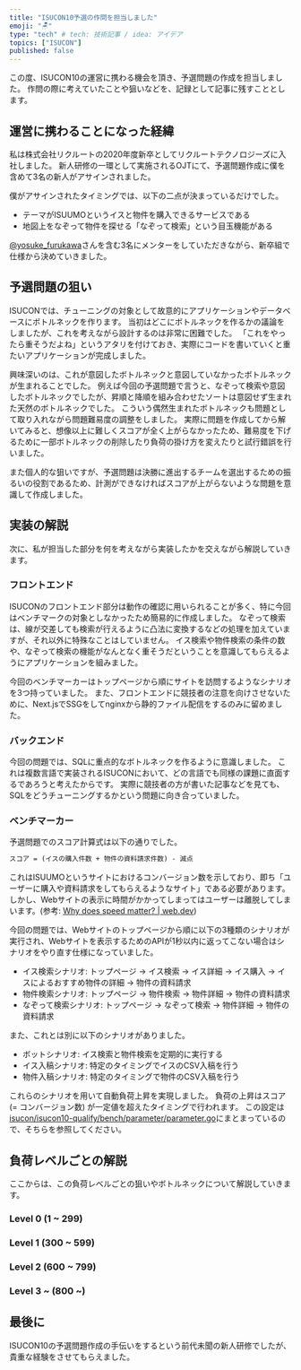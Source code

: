 ```yaml
---
title: "ISUCON10予選の作問を担当しました"
emoji: "🪑"
type: "tech" # tech: 技術記事 / idea: アイデア
topics: ["ISUCON"]
published: false
---
```


この度、ISUCON10の運営に携わる機会を頂き、予選問題の作成を担当しました。
作問の際に考えていたことや狙いなどを、記録として記事に残すこととします。

## 運営に携わることになった経緯

私は株式会社リクルートの2020年度新卒としてリクルートテクノロジーズに入社しました。
新人研修の一環として実施されるOJTにて、予選問題作成に僕を含めて3名の新人がアサインされました。

僕がアサインされたタイミングでは、以下の二点が決まっているだけでした。

- テーマがISUUMOというイスと物件を購入できるサービスである
- 地図上をなぞって物件を探せる「なぞって検索」という目玉機能がある

[@yosuke_furukawa](https://twitter.com/yosuke_furukawa)さんを含む3名にメンターをしていただきながら、新卒組で仕様から決めていきました。

## 予選問題の狙い

ISUCONでは、チューニングの対象として故意的にアプリケーションやデータベースにボトルネックを作ります。
当初はどこにボトルネックを作るかの議論をしましたが、これを考えながら設計するのは非常に困難でした。
「これをやったら重そうだよね」というアタリを付けておき、実際にコードを書いていくと重たいアプリケーションが完成しました。

興味深いのは、これが意図したボトルネックと意図していなかったボトルネックが生まれることでした。
例えば今回の予選問題で言うと、なぞって検索や意図したボトルネックでしたが、昇順と降順を組み合わせたソートは意図せず生まれた天然のボトルネックでした。
こういう偶然生まれたボトルネックも問題として取り入れながら問題難易度の調整をしました。
実際に問題を作成してから解いてみると、想像以上に難しくスコアが全く上がらなかったため、難易度を下げるために一部ボトルネックの削除したり負荷の掛け方を変えたりと試行錯誤を行いました。

また個人的な狙いですが、予選問題は決勝に進出するチームを選出するための振るいの役割であるため、計測ができなければスコアが上がらないような問題を意識して作成しました。

## 実装の解説

次に、私が担当した部分を何を考えながら実装したかを交えながら解説していきます。

### フロントエンド

ISUCONのフロントエンド部分は動作の確認に用いられることが多く、特に今回はベンチマークの対象としなかったため簡易的に作成しました。
なぞって検索は、線が交差しても検索が行えるように凸法に変換するなどの処理を加えていますが、それ以外に特殊なことはしていません。
イス検索や物件検索の条件の数や、なぞって検索の機能がなんとなく重そうだということを意識してもらえるようにアプリケーションを組みました。

今回のベンチマーカーはトップページから順にサイトを訪問するようなシナリオを3つ持っていました。
また、フロントエンドに競技者の注意を向けさせないために、Next.jsでSSGをしてnginxから静的ファイル配信をするのみに留めました。

### バックエンド

今回の問題では、SQLに重点的なボトルネックを作るように意識しました。
これは複数言語で実装されるISUCONにおいて、どの言語でも同様の課題に直面するであろうと考えたからです。
実際に競技者の方が書いた記事などを見ても、SQLをどうチューニングするかという問題に向き合っていました。

### ベンチマーカー

予選問題でのスコア計算式は以下の通りでした。

```txt
スコア = (イスの購入件数 + 物件の資料請求件数) - 減点
```

これはISUUMOというサイトにおけるコンバージョン数を示しており、即ち「ユーザーに購入や資料請求をしてもらえるようなサイト」である必要があります。
しかし、Webサイトの表示に時間がかかってしまってはユーザーは離脱してしまいます。(参考: [Why does speed matter? | web.dev](https://web.dev/why-speed-matters/))

今回の問題では、Webサイトのトップページから順に以下の3種類のシナリオが実行され、Webサイトを表示するためのAPIが1秒以内に返ってこない場合はシナリオをやり直す仕様になっていました。

- イス検索シナリオ: トップページ → イス検索 → イス詳細 → イス購入 → イスによるおすすめ物件の詳細 → 物件の資料請求
- 物件検索シナリオ: トップページ → 物件検索 → 物件詳細 → 物件の資料請求
- なぞって検索シナリオ: トップページ →  なぞって検索 → 物件詳細 → 物件の資料請求

また、これとは別に以下のシナリオがありました。

- ボットシナリオ: イス検索と物件検索を定期的に実行する
- イス入稿シナリオ: 特定のタイミングでイスのCSV入稿を行う
- 物件入稿シナリオ: 特定のタイミングで物件のCSV入稿を行う

これらのシナリオを用いて自動負荷上昇を実現しました。
負荷の上昇はスコア (= コンバージョン数) が一定値を超えたタイミングで行われます。
この設定は[isucon/isucon10-qualify/bench/parameter/parameter.go](https://github.com/isucon/isucon10-qualify/blob/master/bench/parameter/parameter.go#L33-L146)にまとまっているので、そちらを参照してください。

## 負荷レベルごとの解説

ここからは、この負荷レベルごとの狙いやボトルネックについて解説していきます。

### Level 0 (1 ~ 299)

### Level 1 (300 ~ 599)

### Level 2 (600 ~ 799)

### Level 3 ~ (800 ~)

## 最後に

ISUCON10の予選問題作成の手伝いをするという前代未聞の新人研修でしたが、貴重な経験をさせてもらえました。
